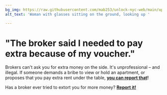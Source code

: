 ```yaml
---
bg_img: https://raw.githubusercontent.com/mab253/unlock-nyc-web/main/uploads/storytelling_website-7.png
alt_text: 'Woman with glasses sitting on the ground, looking up '

---
```

# "The broker said I needed to pay extra because of my voucher."

Brokers can't ask you for extra money on the side. It's unprofessional – and illegal. If someone demands a bribe to view or hold an apartment, or proposes that you pay extra rent under the table, [**you can report that**](/report "Report")**!**

Has a broker ever tried to extort you for more money? [**Report it!**](/report "Report")